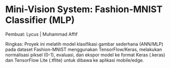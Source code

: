 # Mini-Vision System: Fashion-MNIST Classifier (MLP)

Pembuat: Lycus | Muhammad Affif

Ringkas: Proyek ini melatih model klasifikasi gambar sederhana (ANN/MLP) pada dataset Fashion-MNIST menggunakan TensorFlow/Keras, melakukan normalisasi piksel (0-1), evaluasi, dan ekspor model ke format Keras (.keras) dan TensorFlow Lite (.tflite) untuk dibawa ke aplikasi mobile/edge.

